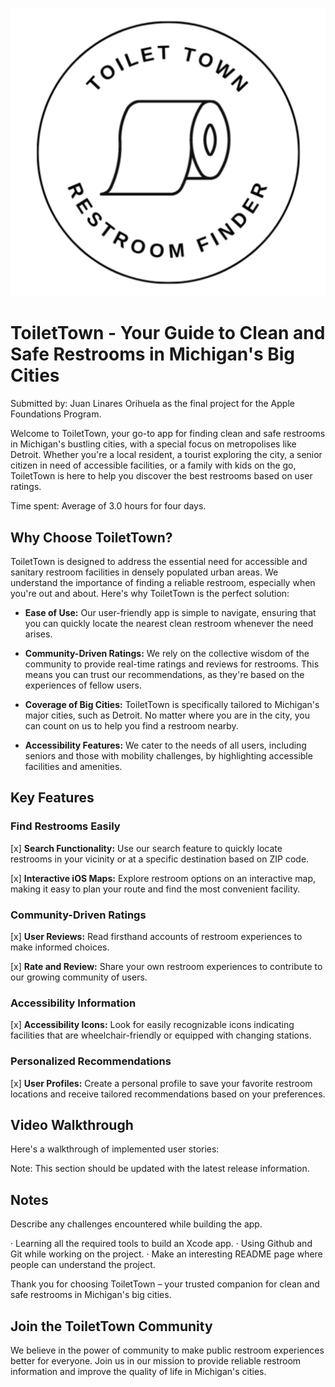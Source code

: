 ![ToiletTownLogo](ToiletTownLogo.jpg)

# ToiletTown - Your Guide to Clean and Safe Restrooms in Michigan's Big Cities

Submitted by: Juan Linares Orihuela as the final project for the Apple Foundations Program.

Welcome to ToiletTown, your go-to app for finding clean and safe restrooms in Michigan's bustling cities, with a special focus on metropolises like Detroit. Whether you're a local resident, a tourist exploring the city, a senior citizen in need of accessible facilities, or a family with kids on the go, ToiletTown is here to help you discover the best restrooms based on user ratings.

Time spent: Average of 3.0 hours for four days.

## Why Choose ToiletTown?

ToiletTown is designed to address the essential need for accessible and sanitary restroom facilities in densely populated urban areas. We understand the importance of finding a reliable restroom, especially when you're out and about. Here's why ToiletTown is the perfect solution:

- **Ease of Use:** Our user-friendly app is simple to navigate, ensuring that you can quickly locate the nearest clean restroom whenever the need arises.

- **Community-Driven Ratings:** We rely on the collective wisdom of the community to provide real-time ratings and reviews for restrooms. This means you can trust our recommendations, as they're based on the experiences of fellow users.

- **Coverage of Big Cities:** ToiletTown is specifically tailored to Michigan's major cities, such as Detroit. No matter where you are in the city, you can count on us to help you find a restroom nearby.

- **Accessibility Features:** We cater to the needs of all users, including seniors and those with mobility challenges, by highlighting accessible facilities and amenities.

## Key Features

### Find Restrooms Easily

[x] **Search Functionality:** Use our search feature to quickly locate restrooms in your vicinity or at a specific destination based on ZIP code.

[x] **Interactive iOS Maps:** Explore restroom options on an interactive map, making it easy to plan your route and find the most convenient facility.

### Community-Driven Ratings

[x] **User Reviews:** Read firsthand accounts of restroom experiences to make informed choices.

[x] **Rate and Review:** Share your own restroom experiences to contribute to our growing community of users.

### Accessibility Information

[x] **Accessibility Icons:** Look for easily recognizable icons indicating facilities that are wheelchair-friendly or equipped with changing stations.

### Personalized Recommendations

[x] **User Profiles:** Create a personal profile to save your favorite restroom locations and receive tailored recommendations based on your preferences.
 
## Video Walkthrough

Here's a walkthrough of implemented user stories:

Note: This section should be updated with the latest release information.

## Notes

Describe any challenges encountered while building the app.

· Learning all the required tools to build an Xcode app.
· Using Github and Git while working on the project.
· Make an interesting README page where people can understand the project.

Thank you for choosing ToiletTown – your trusted companion for clean and safe restrooms in Michigan's big cities.

## Join the ToiletTown Community

We believe in the power of community to make public restroom experiences better for everyone. Join us in our mission to provide reliable restroom information and improve the quality of life in Michigan's cities.
